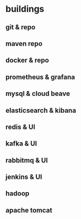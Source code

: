 # buildings

## git & repo

## maven repo

## docker & repo

## prometheus & grafana

## mysql & cloud beave

## elasticsearch & kibana

## redis & UI

## kafka & UI

## rabbitmq & UI

## jenkins & UI

## hadoop

## apache tomcat

